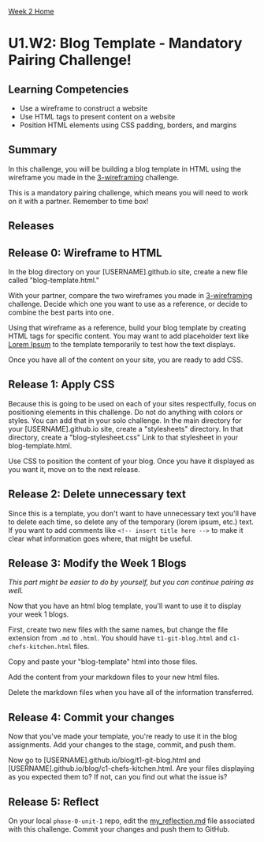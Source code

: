 [Week 2 Home](../)

# U1.W2: Blog Template - Mandatory Pairing Challenge!

## Learning Competencies
- Use a wireframe to construct a website
- Use HTML tags to present content on a website
- Position HTML elements using CSS padding, borders, and margins

## Summary
In this challenge, you will be building a blog template in HTML using the wireframe you made in the [3-wireframing](../3-wireframing) challenge. 

This is a mandatory pairing challenge, which means you will need to work on it with a partner. Remember to time box!

## Releases

## Release 0: Wireframe to HTML

In the blog directory on your [USERNAME].github.io site, create a new file called "blog-template.html."

With your partner, compare the two wireframes you made in [3-wireframing](../3-wireframing) challenge. Decide which one you want to use as a reference, or decide to combine the best parts into one.

Using that wireframe as a reference, build your blog template by creating HTML tags for specific content. You may want to add placeholder text like [Lorem Ipsum](http://www.lipsum.com) to the template temporarily to test how the text displays.

Once you have all of the content on your site, you are ready to add CSS.

## Release 1: Apply CSS
Because this is going to be used on each of your sites respectfully, focus on positioning elements in this challenge. Do not do anything with colors or styles. You can add that in your solo challenge. 
In the main directory for your [USERNAME].github.io site, create a "stylesheets" directory. In that directory, create a "blog-stylesheet.css" Link to that stylesheet in your blog-template.html.

Use CSS to position the content of your blog. Once you have it displayed as you want it, move on to the next release.

## Release 2: Delete unnecessary text

Since this is a template, you don't want to have unnecessary text you'll have to delete each time, so delete any of the temporary (lorem ipsum, etc.) text. If you want to add comments like ```<!-- insert title here -->``` to make it clear what information goes where, that might be useful.

## Release 3: Modify the Week 1 Blogs

*This part might be easier to do by yourself, but you can continue pairing as well.*

Now that you have an html blog template, you'll want to use it to display your week 1 blogs.

First, create two new files with the same names, but change the file extension from `.md` to `.html`. You should have `t1-git-blog.html` and `c1-chefs-kitchen.html` files.

Copy and paste your "blog-template" html into those files.

Add the content from your markdown files to your new html files.

Delete the markdown files when you have all of the information transferred.

## Release 4: Commit your changes

Now that you've made your template, you're ready to use it in the blog assignments. Add your changes to the stage, commit, and push them.

Now go to [USERNAME].github.io/blog/t1-git-blog.html and [USERNAME].github.io/blog/c1-chefs-kitchen.html. Are your files displaying as you expected them to? If not, can you find out what the issue is?

## Release 5: Reflect
On your local `phase-0-unit-1` repo, edit the [my_reflection.md](my_reflection.md) file associated with this challenge. Commit your changes and push them to GitHub.



